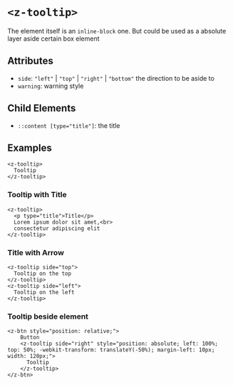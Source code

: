 # `<z-tooltip>`

The element itself is an `inline-block` one. But could be used as a absolute layer aside certain box element

## Attributes

- `side`: `"left"` | `"top"` | `"right"` | `"bottom"` the direction to be aside to
- `warning`: warning style

## Child Elements

- `::content [type="title"]`: the title

## Examples

```
<z-tooltip>
  Tooltip
</z-tooltip>
```

### Tooltip with Title

```
<z-tooltip>
  <p type="title">Title</p>
  Lorem ipsum dolor sit amet,<br>
  consectetur adipiscing elit
</z-tooltip>
```

### Title with Arrow

```
<z-tooltip side="top">
  Tooltip on the top
</z-tooltip>
<z-tooltip side="left">
  Tooltip on the left
</z-tooltip>
```

### Tooltip beside element

```
<z-btn style="position: relative;">
    Button
    <z-tooltip side="right" style="position: absolute; left: 100%; top: 50%; -webkit-transform: translateY(-50%); margin-left: 10px; width: 120px;">
      Tooltip
    </z-tooltip>
</z-btn>
```
